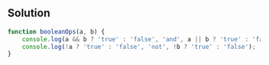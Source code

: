 ## Solution 

```javascript
function booleanOps(a, b) {
    console.log(a && b ? 'true' : 'false', 'and', a || b ? 'true' : 'false');
    console.log(!a ? 'true' : 'false', 'not', !b ? 'true' : 'false');
}
```

